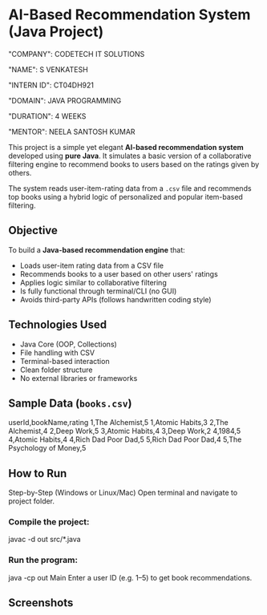 # AI-Based Recommendation System (Java Project)

"COMPANY": CODETECH IT SOLUTIONS

"NAME": S VENKATESH

"INTERN ID": CT04DH921

"DOMAIN": JAVA PROGRAMMING

"DURATION": 4 WEEKS

"MENTOR": NEELA SANTOSH KUMAR

This project is a simple yet elegant **AI-based recommendation system** developed using **pure Java**. It simulates a basic version of a collaborative filtering engine to recommend books to users based on the ratings given by others.

The system reads user-item-rating data from a `.csv` file and recommends top books using a hybrid logic of personalized and popular item-based filtering.

## Objective

To build a **Java-based recommendation engine** that:

- Loads user-item rating data from a CSV file
- Recommends books to a user based on other users' ratings
- Applies logic similar to collaborative filtering
- Is fully functional through terminal/CLI (no GUI)
- Avoids third-party APIs (follows handwritten coding style)

## Technologies Used

- Java Core (OOP, Collections)
- File handling with CSV
- Terminal-based interaction
- Clean folder structure
- No external libraries or frameworks

## Sample Data (`books.csv`)

userId,bookName,rating
1,The Alchemist,5
1,Atomic Habits,3
2,The Alchemist,4
2,Deep Work,5
3,Atomic Habits,4
3,Deep Work,2
4,1984,5
4,Atomic Habits,4
4,Rich Dad Poor Dad,5
5,Rich Dad Poor Dad,4
5,The Psychology of Money,5

## How to Run

Step-by-Step (Windows or Linux/Mac)
Open terminal and navigate to project folder.

### Compile the project:

javac -d out src/*.java

### Run the program:

java -cp out Main
Enter a user ID (e.g. 1–5) to get book recommendations.

## Screenshots
